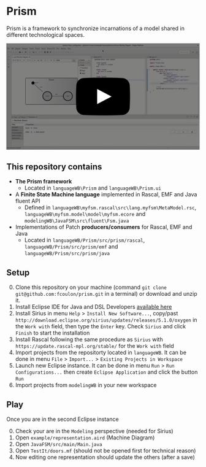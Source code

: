 Prism
=====

Prism is a framework to synchronize incarnations of a model shared in different technological spaces.

<a href="https://raw.githubusercontent.com/fcoulon/prism/master/demo.webm">
  <img src="link.png"">
</a> 

This repository contains
------------------------
 - **The Prism framework**
   * Located in `languageWB\Prism` and `languageWB\Prism.ui`
 - A **Finite State Machine language** implemented in Rascal, EMF and Java fluent API
   * Defined in `languageWB\myfsm.rascal\src\lang.myfsm\MetaModel.rsc`, `languageWB\myfsm.model\model\myfsm.ecore` and `modelingWB\JavaFSM\src\fluent\Fsm.java`
 - Implementations of Patch **producers/consumers** for Rascal, EMF and Java
   * Located in `languageWB/Prism/src/prism/rascal`, `languageWB/Prism/src/prism/emf` and `languageWB/Prism/src/prism/java`


Setup
-----

0. Clone this repository on your machine (command `git clone git@github.com:fcoulon/prism.git` in a terminal) or download and unzip it.
1. Install Eclipse IDE for Java and DSL Developers [available here](http://www.eclipse.org/downloads/eclipse-packages/)
2. Install Sirius in menu `Help` > `Install New Software...`, copy/past `http://download.eclipse.org/sirius/updates/releases/5.1.0/oxygen` in the `Work with` field, then type the `Enter` key. Check `Sirius` and click `Finish` to start the installation
3. Install Rascal following the same procedure as `Sirius` with `https://update.rascal-mpl.org/stable/` for the `Work with` field
4. Import projects from the repositorty located in `languageWB`. It can be done in menu `File` > `Import...` > `Existing Projects in Workspace`
5. Launch new Eclipse instance. It can be done in menu `Run` > `Run Configurations...` then create `Eclipse Application` and click the button `Run`
6. Import projects from `modelingWB` in your new workspace

Play
----
Once you are in the second Eclipse instance

 0. Check your are in the `Modeling` perspective (needed for Sirius)
 1. Open `example/representation.aird` (Machine Diagram)
 2. Open `JavaFSM/src/main/Main.java`
 3. Open `TestIt/doors.mf` (should not be opened first for technical reason)
 4. Now editing one representation should update the others (after a save)

